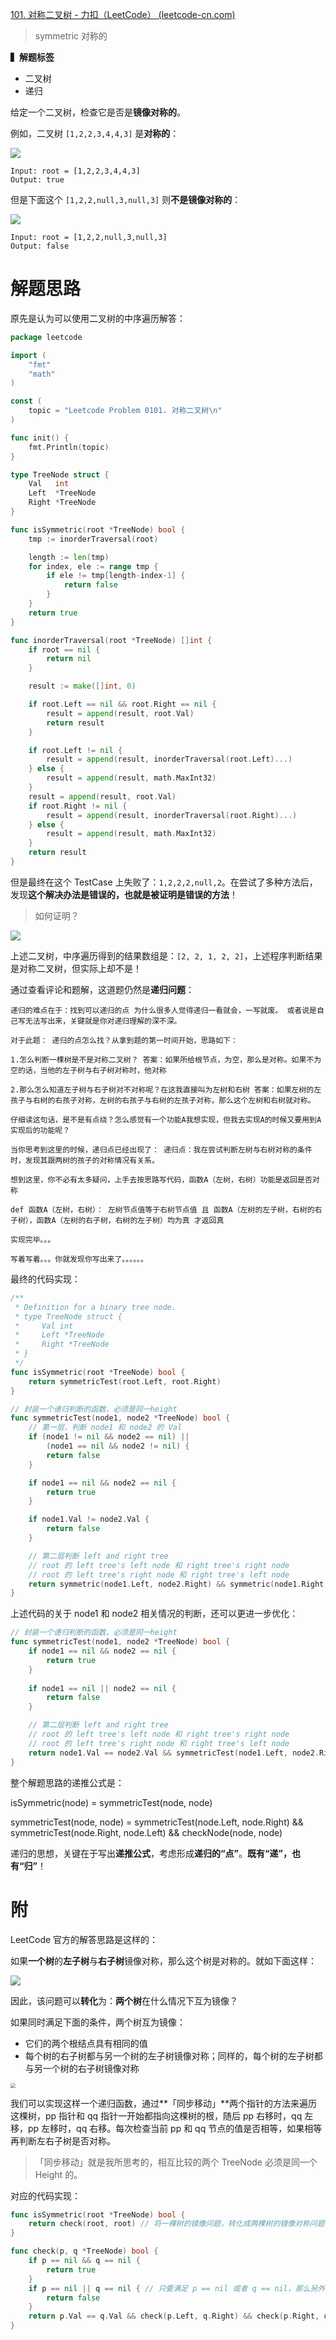 [101. 对称二叉树 - 力扣（LeetCode） (leetcode-cn.com)](https://leetcode-cn.com/problems/symmetric-tree/)

> symmetric 对称的

**▍解题标签**

* 二叉树
* 递归

给定一个二叉树，检查它是否是**镜像对称的**。

例如，二叉树 `[1,2,2,3,4,4,3]` 是**对称的**：

![](./Snipaste_2021-09-07_17-06-20.png)

~~~
Input: root = [1,2,2,3,4,4,3]
Output: true
~~~

但是下面这个 `[1,2,2,null,3,null,3]` 则**不是镜像对称的**：

![](./Snipaste_2021-09-07_17-07-08.png)

~~~
Input: root = [1,2,2,null,3,null,3]
Output: false
~~~

# 解题思路

原先是认为可以使用二叉树的中序遍历解答：

~~~go
package leetcode

import (
	"fmt"
	"math"
)

const (
	topic = "Leetcode Problem 0101. 对称二叉树\n"
)

func init() {
	fmt.Println(topic)
}

type TreeNode struct {
	Val   int
	Left  *TreeNode
	Right *TreeNode
}

func isSymmetric(root *TreeNode) bool {
	tmp := inorderTraversal(root)

	length := len(tmp)
	for index, ele := range tmp {
		if ele != tmp[length-index-1] {
			return false
		}
	}
	return true
}

func inorderTraversal(root *TreeNode) []int {
	if root == nil {
		return nil
	}

	result := make([]int, 0)

	if root.Left == nil && root.Right == nil {
		result = append(result, root.Val)
		return result
	}

	if root.Left != nil {
		result = append(result, inorderTraversal(root.Left)...)
	} else {
		result = append(result, math.MaxInt32)
	}
	result = append(result, root.Val)
	if root.Right != nil {
		result = append(result, inorderTraversal(root.Right)...)
	} else {
		result = append(result, math.MaxInt32)
	}
	return result
}
~~~

但是最终在这个 TestCase 上失败了：`1,2,2,2,null,2`。在尝试了多种方法后，发现**这个解决办法是错误的，也就是被证明是错误的方法**！

> 如何证明？

![](./Snipaste_2021-09-08_16-58-21.png)

上述二叉树，中序遍历得到的结果数组是：`[2, 2, 1, 2, 2]`，上述程序判断结果是对称二叉树，但实际上却不是！

通过查看评论和题解，这道题仍然是**递归问题**：

~~~
递归的难点在于：找到可以递归的点 为什么很多人觉得递归一看就会，一写就废。 或者说是自己写无法写出来，关键就是你对递归理解的深不深。

对于此题： 递归的点怎么找？从拿到题的第一时间开始，思路如下：

1.怎么判断一棵树是不是对称二叉树？ 答案：如果所给根节点，为空，那么是对称。如果不为空的话，当他的左子树与右子树对称时，他对称

2.那么怎么知道左子树与右子树对不对称呢？在这我直接叫为左树和右树 答案：如果左树的左孩子与右树的右孩子对称，左树的右孩子与右树的左孩子对称，那么这个左树和右树就对称。

仔细读这句话，是不是有点绕？怎么感觉有一个功能A我想实现，但我去实现A的时候又要用到A实现后的功能呢？

当你思考到这里的时候，递归点已经出现了： 递归点：我在尝试判断左树与右树对称的条件时，发现其跟两树的孩子的对称情况有关系。

想到这里，你不必有太多疑问，上手去按思路写代码，函数A（左树，右树）功能是返回是否对称

def 函数A（左树，右树）： 左树节点值等于右树节点值 且 函数A（左树的左子树，右树的右子树），函数A（左树的右子树，右树的左子树）均为真 才返回真

实现完毕。。。

写着写着。。。你就发现你写出来了。。。。。。
~~~

最终的代码实现：

~~~go
/**
 * Definition for a binary tree node.
 * type TreeNode struct {
 *     Val int
 *     Left *TreeNode
 *     Right *TreeNode
 * }
 */
func isSymmetric(root *TreeNode) bool {
	return symmetricTest(root.Left, root.Right)
}

// 封装一个递归判断的函数，必须是同一height
func symmetricTest(node1, node2 *TreeNode) bool {
    // 第一层，判断 node1 和 node2 的 Val
	if (node1 != nil && node2 == nil) ||
		(node1 == nil && node2 != nil) {
		return false
	}

	if node1 == nil && node2 == nil {
		return true
	}

	if node1.Val != node2.Val {
		return false
	}

    // 第二层判断 left and right tree
	// root 的 left tree's left node 和 right tree's right node
	// root 的 left tree's right node 和 right tree's left node
	return symmetric(node1.Left, node2.Right) && symmetric(node1.Right, node2.Left)
}
~~~

上述代码的关于 node1 和 node2 相关情况的判断，还可以更进一步优化：

~~~go
// 封装一个递归判断的函数，必须是同一height
func symmetricTest(node1, node2 *TreeNode) bool {
    if node1 == nil && node2 == nil {
        return true
    }
    
    if node1 == nil || node2 == nil {
        return false
    }

    // 第二层判断 left and right tree
	// root 的 left tree's left node 和 right tree's right node
	// root 的 left tree's right node 和 right tree's left node
	return node1.Val == node2.Val && symmetricTest(node1.Left, node2.Right) && symmetricTest(node1.Right, node2.Left)
}
~~~

整个解题思路的递推公式是：

isSymmetric(node) = symmetricTest(node, node)

symmetricTest(node, node) = symmetricTest(node.Left, node.Right) && symmetricTest(node.Right, node.Left) && checkNode(node, node)

递归的思想，关键在于写出**递推公式**，考虑形成**递归的“点”**。**既有“递”，也有“归”**！

# 附

LeetCode 官方的解答思路是这样的：

如果**一个树**的**左子树**与**右子树**镜像对称，那么这个树是对称的。就如下面这样：

![](./Snipaste_2021-09-07_17-06-20.png)

因此，该问题可以**转化**为：**两个树**在什么情况下互为镜像？

如果同时满足下面的条件，两个树互为镜像：

- 它们的两个根结点具有相同的值
- 每个树的右子树都与另一个树的左子树镜像对称；同样的，每个树的左子树都与另一个树的右子树镜像对称

<img src="./Snipaste_2021-09-08_18-07-53.png" style="zoom:50%;" />



我们可以实现这样一个递归函数，通过**「同步移动」**两个指针的方法来遍历这棵树，pp 指针和 qq 指针一开始都指向这棵树的根，随后 pp 右移时，qq 左移，pp 左移时，qq 右移。每次检查当前 pp 和 qq 节点的值是否相等，如果相等再判断左右子树是否对称。

> 「同步移动」就是我所思考的，相互比较的两个 TreeNode 必须是同一个 Height 的。

对应的代码实现：

~~~go
func isSymmetric(root *TreeNode) bool {
    return check(root, root) // 将一棵树的镜像问题，转化成两棵树的镜像对称问题
}

func check(p, q *TreeNode) bool {
    if p == nil && q == nil {
        return true
    }
    if p == nil || q == nil { // 只要满足 p == nil 或者 q == nil，那么另外一个一定是 nil
        return false
    }
    return p.Val == q.Val && check(p.Left, q.Right) && check(p.Right, q.Left) 
}
~~~

